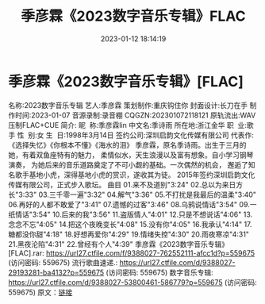 ﻿---
title: 季彦霖《2023数字音乐专辑》FLAC
date: 2023-01-12 18:14:19
categories: APE、FLAC、MP3
tags: 华语中文
---
# 季彦霖《2023数字音乐专辑》[FLAC]

名称:2023数字音乐专辑
艺人:季彦霖
策划制作:重庆钩住你
封面设计:长刀在手
制作时间:2023-01-07
音源录制:录音棚
CQGZN:202301072118121
原轨流出:WAV压制FLAC+CUE
简介:
昵  称:季彦霖lin
中文名:季诗雨
所在地:浙江金华
职  业:歌手
性  别:女
生  日:1998年3月14日
签约公司:深圳启韵文化传媒有限公司
代表作:《选择失忆》《你根本不懂》《海水的泪》
季彦霖，原名季诗雨。出生于三月的她，有着双鱼座特有的魅力，
柔情似水，天生浪漫以及富有想象。自小学习钢琴演奏，
为她后来的音乐道路奠定了不可小觑的基础。一次偶然的机会，
邂逅了知名歌手基地小虎，深得基地小虎的赏识，遂收其为徒。
2015年签约深圳启韵文化传媒有限公司，正式步入歌坛。
曲目
01.来不及道别"3:24"
02.总以为来日方长"3:33"
03.三千零一遍"3:32"
04.解气"3:36"
05.不打扰是我最后的温柔"3:40"
06.再好的人都不敢爱了"3:41"
07.遗憾的过客"3:46"
08.乌鸦说情话"3:54"
09.一纸情话"3:54"
10.后来的我"3:56"
11.盗版情人"4:01"
12.只是不想说话"4:06"
13.念念不忘"4:05"
14.把这个夜晚变长"4:08"
15.没有你"4:05"
16.我承认"4:14"
17.糖都没你甜"4:18"
18.好想再爱你"4:29"
19.情绪失控"4:30"
20.雨夜寒凉"4:31"
21.黑夜沦陷"4:31"
22.曾经有个人"4:39"
季彦霖《2023数字音乐专辑》[FLAC].rar: https://url27.ctfile.com/f/9388027-762552111-afcc1d?p=559675
(访问密码: 559675)
流行歌曲速递.: https://url27.ctfile.com/d/9388027-29193281-ba4132?p=559675
(访问密码: 559675)
数字音乐专辑: https://url27.ctfile.com/d/9388027-53800461-586779?p=559675
(访问密码: 559675)
原文：[链接](https://blog.sina.com.cn/s/blog_1647c7e76010310o1.html)